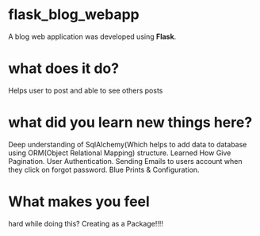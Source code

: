 # flask_blog_webapp
A blog web application was developed using **Flask**.

# what does it do?
Helps user to post and able to see others posts
# what did you learn new things here?
Deep understanding of SqlAlchemy(Which helps to add data to database using ORM(Object Relational Mapping) structure.
Learned How Give Pagination.
User Authentication.
Sending Emails to users account when they click on forgot password.
Blue Prints & Configuration.

# What makes you feel 
hard while doing this?
Creating as a Package!!!!
